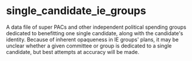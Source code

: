 single_candidate_ie_groups
==========================

A data file of super PACs and other independent political spending groups dedicated to benefitting one single candidate, along with the candidate's identity. Because of inherent opaqueness in IE groups' plans, it may be unclear whether a given committee or group is dedicated to a single candidate, but best attempts at accuracy will be made.
